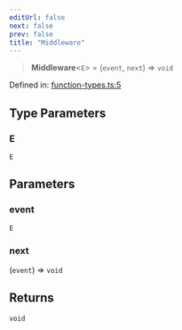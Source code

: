```yaml
---
editUrl: false
next: false
prev: false
title: "Middleware"
---
```


> **Middleware**\<`E`\> = (`event`, `next`) => `void`

Defined in: [function-types.ts:5](https://github.com/WinstonFassett/matchina/blob/2d22b2187dda803854f54b63fe09d04bd833387d/src/function-types.ts#L5)

## Type Parameters

### E

`E`

## Parameters

### event

`E`

### next

(`event`) => `void`

## Returns

`void`
